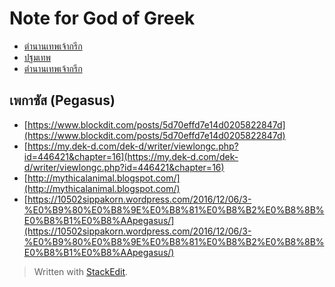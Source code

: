 
Note for God of Greek
===

- [ตำนานเทพเจ้ากรีก](https://sites.google.com/site/tamnanthephceakrik/)
- [ปฐมเทพ](https://mythologygreekk.weebly.com/1361136003617364836073614.html)
- [ตำนานเทพเจ้ากรีก](https://www.tumnandd.com/category/%e0%b8%95%e0%b8%b3%e0%b8%99%e0%b8%b2%e0%b8%99%e0%b9%80%e0%b8%97%e0%b8%9e%e0%b9%80%e0%b8%88%e0%b9%89%e0%b8%b2%e0%b8%81%e0%b8%a3%e0%b8%b5%e0%b8%81/)

## เพกาซัส (Pegasus)

- [https://www.blockdit.com/posts/5d70effd7e14d0205822847d](https://www.blockdit.com/posts/5d70effd7e14d0205822847d)
- [https://my.dek-d.com/dek-d/writer/viewlongc.php?id=446421&chapter=16](https://my.dek-d.com/dek-d/writer/viewlongc.php?id=446421&chapter=16)
- [http://mythicalanimal.blogspot.com/](http://mythicalanimal.blogspot.com/)
- [https://10502sippakorn.wordpress.com/2016/12/06/3-%E0%B9%80%E0%B8%9E%E0%B8%81%E0%B8%B2%E0%B8%8B%E0%B8%B1%E0%B8%AApegasus/](https://10502sippakorn.wordpress.com/2016/12/06/3-%E0%B9%80%E0%B8%9E%E0%B8%81%E0%B8%B2%E0%B8%8B%E0%B8%B1%E0%B8%AApegasus/)

> Written with [StackEdit](https://stackedit.io/).
<!--stackedit_data:
eyJoaXN0b3J5IjpbLTEzNzU5OTE2OTBdfQ==
-->